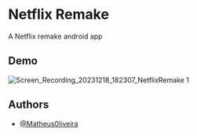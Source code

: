 
# Netflix Remake

A Netflix remake android app
## Demo

![Screen_Recording_20231218_182307_NetflixRemake 1](https://github.com/Matheus0liveira/android-netflix-remake/assets/58826355/ee588e28-c52c-441d-9a8c-d81664bc3229)


## Authors

- [@Matheus0liveira](https://www.github.com/Matheus0liveira)

